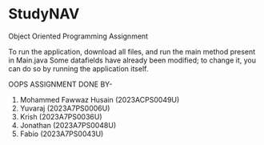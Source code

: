 # StudyNAV
Object Oriented Programming Assignment

To run the application, download all files, and run the main method present in Main.java
Some datafields have already been modified; to change it, you can do so by running the application itself.

OOPS ASSIGNMENT DONE BY- 
1.	Mohammed Fawwaz Husain (2023ACPS0049U)
2.	Yuvaraj (2023A7PS0006U)
3.	Krish (2023A7PS0036U)
4.	Jonathan (2023A7PS0048U)
5.	Fabio (2023A7PS0043U)


